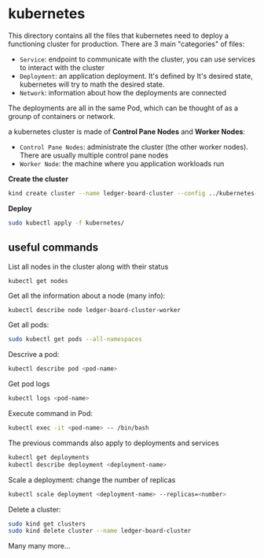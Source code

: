 # kubernetes

This directory contains all the files that kubernetes need to deploy a functioning cluster for production. There are 3 main "categories" of files:
- `Service`: endpoint to communicate with the cluster, you can use services to interact with the cluster
- `Deployment`: an application deployment. It's defined by It's desired state, kubernetes will try to math the desired state.
- `Network`: information about how the deployments are connected

The deployments are all in the same Pod, which can be thought of as a grounp of containers or network.

a kubernetes cluster is made of **Control Pane Nodes** and **Worker Nodes**:
- `Control Pane Nodes`: administrate the cluster (the other worker nodes). There are usually multiple control pane nodes
- `Worker Node`: the machine where you application workloads run

**Create the cluster**
```bash
kind create cluster --name ledger-board-cluster --config ../kubernetes-config.yaml
```

**Deploy**
```bash
sudo kubectl apply -f kubernetes/
```

## useful commands
List all nodes in the cluster along with their status
```basj
kubectl get nodes
```

Get all the information about a node (many info):
```bash
kubectl describe node ledger-board-cluster-worker
```

Get all pods:
```bash
sudo kubectl get pods --all-namespaces
```

Descrive a pod:
```bash
kubectl describe pod <pod-name>
```

Get pod logs
```bash
kubectl logs <pod-name>
```

Execute command in Pod:
```bash
kubectl exec -it <pod-name> -- /bin/bash
```

The previous commands also apply to deployments and services
```bash
kubectl get deployments
kubectl describe deployment <deployment-name>
```

Scale a deployment: change the number of replicas
```bash
kubectl scale deployment <deployment-name> --replicas=<number>
```

Delete a cluster:
```bash
sudo kind get clusters
sudo kind delete cluster --name ledger-board-cluster
```

Many many more...
